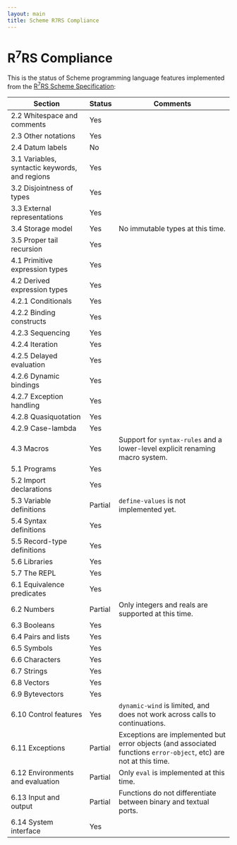```yaml
---
layout: main
title: Scheme R7RS Compliance
---
```


# R<sup>7</sup>RS Compliance

This is the status of Scheme programming language features implemented from the [R<sup>7</sup>RS Scheme Specification](r7rs.pdf):

Section | Status | Comments
------- | ------ | ---------
2.2 Whitespace and comments | Yes | 
2.3 Other notations | Yes | 
2.4 Datum labels | No |
3.1 Variables, syntactic keywords, and regions | Yes |
3.2 Disjointness of types | Yes |
3.3 External representations | Yes |
3.4 Storage model | Yes | No immutable types at this time.
3.5 Proper tail recursion | Yes |
4.1 Primitive expression types | Yes |
4.2 Derived expression types | Yes | 
4.2.1 Conditionals | Yes | 
4.2.2 Binding constructs | Yes |
4.2.3 Sequencing | Yes | 
4.2.4 Iteration | Yes |
4.2.5 Delayed evaluation | Yes |
4.2.6 Dynamic bindings | Yes | 
4.2.7 Exception handling | Yes |
4.2.8 Quasiquotation | Yes |
4.2.9 Case-lambda | Yes |
4.3 Macros | Yes | Support for `syntax-rules` and a lower-level explicit renaming macro system.
5.1 Programs | Yes |
5.2 Import declarations | Yes |
5.3 Variable definitions | Partial | `define-values` is not implemented yet.
5.4 Syntax definitions | Yes |
5.5 Record-type definitions | Yes | 
5.6 Libraries | Yes |
5.7 The REPL | Yes |
6.1 Equivalence predicates | Yes |
6.2 Numbers | Partial | Only integers and reals are supported at this time.
6.3 Booleans | Yes |
6.4 Pairs and lists | Yes |
6.5 Symbols | Yes |
6.6 Characters | Yes |
6.7 Strings | Yes |
6.8 Vectors | Yes |
6.9 Bytevectors | Yes | 
6.10 Control features | Yes | `dynamic-wind` is limited, and does not work across calls to continuations.
6.11 Exceptions | Partial | Exceptions are implemented but error objects (and associated functions `error-object`, etc) are not at this time. 
6.12 Environments and evaluation | Partial | Only `eval` is implemented at this time.
6.13 Input and output | Partial | Functions do not differentiate between binary and textual ports.
6.14 System interface | Yes | 

